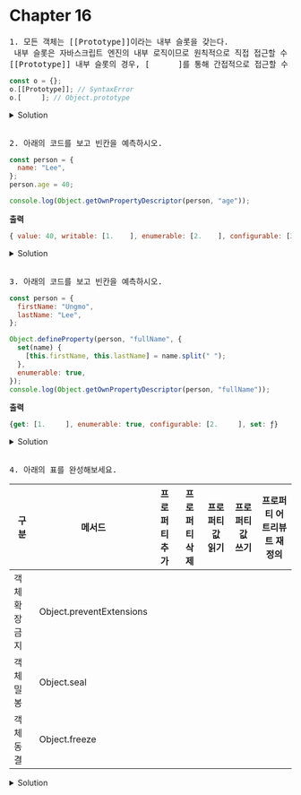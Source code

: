 # Chapter 16

<pre>1. 모든 객체는 [[Prototype]]이라는 내부 슬롯을 갖는다.<br> 내부 슬롯은 자바스크립트 엔진의 내부 로직이므로 원칙적으로 직접 접근할 수 없지만<br>[[Prototype]] 내부 슬롯의 경우, [      ]를 통해 간접적으로 접근할 수 있다.
</pre>

```js
const o = {};
o.[[Prototype]]; // SyntaxError
o.[     ]; // Object.prototype

```

<details>
  <summary>Solution</summary>
  <strong>__proto__</strong>
</details>

<br>

<pre>2. 아래의 코드를 보고 빈칸을 예측하시오.
</pre>

```js
const person = {
  name: "Lee",
};
person.age = 40;

console.log(Object.getOwnPropertyDescriptor(person, "age"));
```

**출력**

```js
{ value: 40, writable: [1.    ], enumerable: [2.    ], configurable: [3.    ]}
```

<details>
  <summary>Solution</summary>
  <strong>1. true<br>2. true<br>3. true</strong>
  <pre>프로퍼티를 <strong>동적으로 추가하면</strong> [[Writable]], [[Enumerable]], [[Configurable]]의 값은 true로 초기화 된다.</pre>
</details>

<br>

<pre>3. 아래의 코드를 보고 빈칸을 예측하시오.
</pre>

```js
const person = {
  firstName: "Ungmo",
  lastName: "Lee",
};

Object.defineProperty(person, "fullName", {
  set(name) {
    [this.firstName, this.lastName] = name.split(" ");
  },
  enumerable: true,
});
console.log(Object.getOwnPropertyDescriptor(person, "fullName"));
```

**출력**

```js
{get: [1.     ], enumerable: true, configurable: [2.     ], set: ƒ}
```

<details>
  <summary>Solution</summary>
  <strong>1. undefined<br>2. false</strong>
  <pre>Object.defineProperty 메서드로 프로퍼티를 정의할 때 프로퍼티 디스크립터 객체의 프로퍼티를 일부 생략할 수 있다.<br>프로퍼티 디스크립터 객체에서 생략된 어트리뷰트 [[Writable]], [[Enumerable]], [[Configurable]]의 값은 false로 초기화 되며,<br>[[Value]], [[Get]], [[Set]]은 undefined로 초기화 된다.</pre>
</details>

<br>

<pre>4. 아래의 표를 완성해보세요.</pre>
구분 | 메서드 | 프로퍼티추가 | 프로퍼티삭제 | 프로퍼티 값 읽기 | 프로퍼티 값 쓰기 | 프로퍼티 어트리뷰트 재정의 
--|--|--|--|--|--|--
객체 확장 금지 | Object.preventExtensions | 　 | 　 | 　 | 　 | 　  
객체 밀봉 | Object.seal | 　 | 　 | 　 | 　 | 　  
객체 동결 | Object.freeze | 　 | 　 | 　 | 　 | 　  

<details>
<summary>Solution</summary>
X | O | O | O | O  <br>
X | X | O | O | X  <br>
X | X | O | X | X  
</details>






